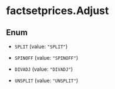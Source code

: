 # factsetprices.Adjust

## Enum


* `SPLIT` (value: `"SPLIT"`)

* `SPINOFF` (value: `"SPINOFF"`)

* `DIVADJ` (value: `"DIVADJ"`)

* `UNSPLIT` (value: `"UNSPLIT"`)


